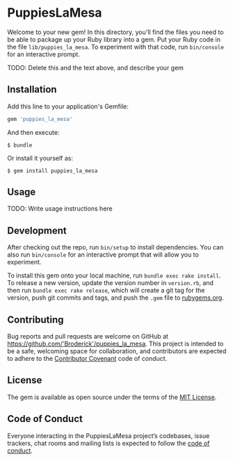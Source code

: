 # PuppiesLaMesa

Welcome to your new gem! In this directory, you'll find the files you need to be able to package up your Ruby library into a gem. Put your Ruby code in the file `lib/puppies_la_mesa`. To experiment with that code, run `bin/console` for an interactive prompt.

TODO: Delete this and the text above, and describe your gem

## Installation

Add this line to your application's Gemfile:

```ruby
gem 'puppies_la_mesa'
```

And then execute:

    $ bundle

Or install it yourself as:

    $ gem install puppies_la_mesa

## Usage

TODO: Write usage instructions here

## Development

After checking out the repo, run `bin/setup` to install dependencies. You can also run `bin/console` for an interactive prompt that will allow you to experiment.

To install this gem onto your local machine, run `bundle exec rake install`. To release a new version, update the version number in `version.rb`, and then run `bundle exec rake release`, which will create a git tag for the version, push git commits and tags, and push the `.gem` file to [rubygems.org](https://rubygems.org).

## Contributing

Bug reports and pull requests are welcome on GitHub at https://github.com/'Broderick'/puppies_la_mesa. This project is intended to be a safe, welcoming space for collaboration, and contributors are expected to adhere to the [Contributor Covenant](http://contributor-covenant.org) code of conduct.

## License

The gem is available as open source under the terms of the [MIT License](https://opensource.org/licenses/MIT).

## Code of Conduct

Everyone interacting in the PuppiesLaMesa project’s codebases, issue trackers, chat rooms and mailing lists is expected to follow the [code of conduct](https://github.com/'Broderick'/puppies_la_mesa/blob/master/CODE_OF_CONDUCT.md).
